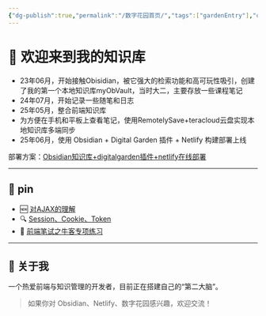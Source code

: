 ```yaml
---
{"dg-publish":true,"permalink":"/数字花园首页/","tags":["gardenEntry"],"created":"2025-06-14T22:48:29.745+08:00","updated":"2025-06-15T20:18:14.904+08:00"}
---
```


# 👋 欢迎来到我的知识库

+ 23年06月，开始接触Obisidian，被它强大的检索功能和高可玩性吸引，创建了我的第一个本地知识库myObVault，当时大二，主要存放一些课程笔记
+ 24年07月，开始记录一些随笔和日志
+ 25年05月，整合前端知识库
+ 为方便在手机和平板上查看笔记，使用RemotelySave+teracloud云盘实现本地知识库多端同步
+ 25年06月，使用 Obsidian + Digital Garden 插件 + Netlify 构建部署上线

部署方案：[Obsidian知识库+digitalgarden插件+netlify在线部署](https://censob.netlify.app/%E9%83%A8%E7%BD%B2%E4%B8%8E%E5%90%8C%E6%AD%A5/obsidian%E7%9F%A5%E8%AF%86%E5%BA%93+digitalgarden%E6%8F%92%E4%BB%B6+netlify%E5%9C%A8%E7%BA%BF%E9%83%A8%E7%BD%B2/)

---
## 🧩 pin

- 🆕 [对AJAX的理解](https://censob.netlify.app/%E5%89%8D%E7%AB%AF%E5%85%AB%E8%82%A1/%E7%BD%91%E7%BB%9C%E7%9B%B8%E5%85%B3/ajax/%E5%AF%B9ajax%E7%9A%84%E7%90%86%E8%A7%A3/)
- 🔍 [Session、Cookie、Token](https://censob.netlify.app/%E5%89%8D%E7%AB%AF%E5%85%AB%E8%82%A1/%E7%BD%91%E7%BB%9C%E7%9B%B8%E5%85%B3/http/session%E3%80%81cookie%E3%80%81token/)
- 🧠 [前端笔试之牛客专项练习](https://censob.netlify.app/%E5%89%8D%E7%AB%AF%E7%AC%94%E8%AF%95/%E5%89%8D%E7%AB%AF%E7%AC%94%E8%AF%95%E4%B9%8B%E7%89%9B%E5%AE%A2%E4%B8%93%E9%A1%B9%E7%BB%83%E4%B9%A0/)

---

## 📌 关于我

一个热爱前端与知识管理的开发者，目前正在搭建自己的“第二大脑”。

> 如果你对 Obsidian、Netlify、数字花园感兴趣，欢迎交流！

